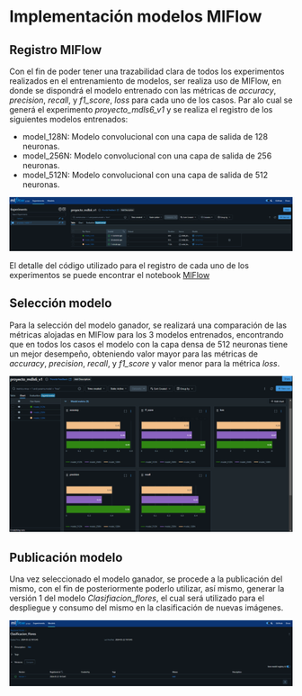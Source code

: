 # Implementación modelos MlFlow

## Registro MlFlow

Con el fin de poder tener una trazabilidad clara de todos los experimentos realizados en el entrenamiento de modelos, ser realiza uso de MlFlow, en donde se dispondrá el modelo entrenado con las métricas de *accuracy*, *precision*, *recall*, y *f1_score*,  *loss* para cada uno de los casos. Par alo cual se generá el experimento *proyecto_mdls6_v1* y se realiza el registro de los siguientes modelos entrenados:

- model_128N: Modelo convolucional con una capa de salida de 128 neuronas.
- model_256N: Modelo convolucional con una capa de salida de 256 neuronas.
- model_512N: Modelo convolucional con una capa de salida de 512 neuronas.

![Registro](https://github.com/Serebas12/MLDS6_Grupo1/blob/master/docs/modeling/Registro.png)

El detalle del código utilizado para el registro de cada uno de los experimentos se puede encontrar el notebook [MlFlow](https://github.com/Serebas12/MLDS6_Grupo1/blob/master/scripts/eda/MLFlow.ipynb)

## Selección modelo

Para la selección del modelo ganador, se realizará una comparación de las métricas alojadas en MlFlow para los 3 modelos entrenados, encontrando que en todos los casos el modelo con la capa densa de 512 neuronas tiene un mejor desempeño, obteniendo valor mayor para las métricas de *accuracy*, *precision*, *recall*, y *f1_score* y valor menor para la métrica *loss*. 

![Comparacion](https://github.com/Serebas12/MLDS6_Grupo1/blob/master/docs/modeling/Comparacion.png)

## Publicación modelo

Una vez seleccionado el modelo ganador, se procede a la publicación del mismo, con el fin de posteriormente poderlo utilizar, así mismo, generar la versión 1 del modelo *Clasifiacion_flores*, el cual será utilizado para el despliegue y consumo del mismo en la clasificación de nuevas imágenes.

![Modelo](https://github.com/Serebas12/MLDS6_Grupo1/blob/master/docs/modeling/Modelo.png)

